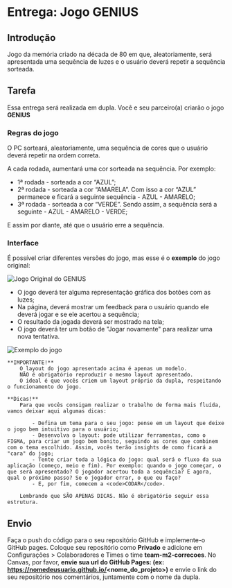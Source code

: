 # Entrega: Jogo GENIUS

## Introdução

Jogo da memória criado na década de 80 em que, aleatoriamente, será apresentada uma sequência de luzes e o usuário deverá repetir a sequência sorteada.

## Tarefa

Essa entrega será realizada em dupla. Você e seu parceiro(a) criarão o jogo **GENIUS**

### Regras do jogo

O PC sorteará, aleatoriamente, uma sequência de cores que o usuário deverá repetir na ordem correta.

A cada rodada, aumentará uma cor sorteada na sequência. Por exemplo:

- 1ª rodada - sorteada a cor “AZUL”;
- 2ª rodada - sorteada a cor “AMARELA”. Com isso a cor “AZUL” permanece e ficará a seguinte sequência - AZUL - AMARELO;
- 3ª rodada - sorteada a cor “VERDE”. Sendo assim, a sequência será a seguinte - AZUL - AMARELO - VERDE;

E assim por diante, até que o usuário erre a sequência.

### Interface

É possível criar diferentes versões do jogo, mas esse é o **exemplo** do jogo original:

![Jogo Original do GENIUS](./img/genius_game.jpg)

- O jogo deverá ter alguma representação gráfica dos botões com as luzes;
- Na página, deverá mostrar um feedback para o usuário quando ele deverá jogar e se ele acertou a sequência;
- O resultado da jogada deverá ser mostrado na tela;
- O jogo deverá ter um botão de "Jogar novamente" para realizar uma nova tentativa.

![Exemplo do jogo](./img/genius-game-gif.gif)

    **IMPORTANTE!**
        O layout do jogo apresentado acima é apenas um modelo.
        NÃO é obrigatório reproduzir o mesmo layout apresentado.
        O ideal é que vocês criem um layout próprio da dupla, respeitando o funcionamento do jogo.

    **Dicas!**
        Para que vocês consigam realizar o trabalho de forma mais fluída, vamos deixar aqui algumas dicas:

            - Defina um tema para o seu jogo: pense em um layout que deixe o jogo bem intuitivo para o usuário;
            - Desenvolva o layout: pode utilizar ferramentas, como o FIGMA, para criar um jogo bem bonito, seguindo as cores que combinem com o tema escolhido. Assim, vocês terão insights de como ficará a "cara" do jogo;
            - Tente criar toda a lógica do jogo: qual será o fluxo da sua aplicação (começo, meio e fim). Por exemplo: quando o jogo começar, o que será apresentado? O jogador acertou toda a sequência? E agora, qual o próximo passo? Se o jogador errar, o que eu faço?
            - E, por fim, comecem a <code>CODAR</code>.

        Lembrando que SÃO APENAS DICAS. Não é obrigatório seguir essa estrutura.

## Envio

Faça o push do código para o seu repositório GitHub e implemente-o GitHub pages. Coloque seu repositório como **Privado** e adicione em Configurações > Colaboradores e Times o time **team-m2-correcoes**. No Canvas, por favor, **envie sua url do GitHub Pages: (ex: https://nomedeusuario.github.io/<nome_do_projeto>)** e envie o link do seu repositório nos comentários, juntamente com o nome da dupla.
